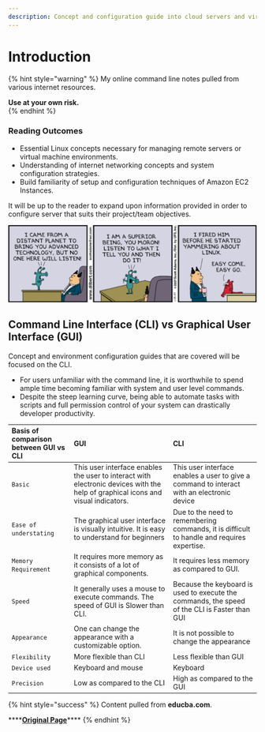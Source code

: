 ```yaml
---
description: Concept and configuration guide into cloud servers and virtual machines.
---
```


# Introduction

{% hint style="warning" %}
My online command line notes pulled from various internet resources.    
  
**Use at your own risk.**  
{% endhint %}

### **Reading Outcomes**

* Essential Linux concepts necessary for managing remote servers or virtual machine environments. 
* Understanding of internet networking concepts and system configuration strategies.  
* Build familiarity of setup and configuration techniques of Amazon EC2 Instances.

It will be up to the reader to expand upon information provided in order to configure server that suits their project/team objectives.

![](.gitbook/assets/screen-shot-2019-11-30-at-1.16.00-am.png)

## Command Line Interface \(CLI\) vs Graphical User Interface \(GUI\)

Concept and environment configuration guides that are covered will be focused on the CLI. 

* For users unfamiliar with the command line, it is worthwhile to spend ample time becoming familiar with system and user level commands.  
* Despite the steep learning curve, being able to automate tasks with scripts and full permission control of your system can drastically developer productivity. 

| **Basis of comparison between GUI vs CLI** |                          **GUI** |                          **CLI** |
| :--- | :--- | :--- |
| `Basic` | This user interface enables the user to interact with electronic devices with the help of graphical icons and visual indicators. | This user interface enables a user to give a command  to interact with an electronic  device |
| `Ease of understating` | The graphical user interface is visually intuitive. It is easy to understand for beginners | Due to the need to remembering commands, it is difficult to handle and requires expertise. |
| `Memory Requirement` | It requires more memory as it consists of a lot of graphical components. | It requires less memory as compared to GUI. |
| `Speed` | It generally uses a mouse to execute commands. The speed of GUI is Slower than CLI. | Because the keyboard is used to execute the commands, the speed of the CLI is Faster than GUI |
| `Appearance` | One can change the appearance with a customizable option. |  It is not possible to change the appearance |
| `Flexibility` | More flexible than CLI | Less flexible than GUI |
| `Device used` | Keyboard and mouse | Keyboard |
| `Precision` | Low as compared to the CLI | High as compared to the GUI |

{% hint style="success" %}
Content pulled from **educba.com**.

\*\*\*\*[**Original Page**](https://www.educba.com/gui-vs-cli/)\*\*\*\*
{% endhint %}

